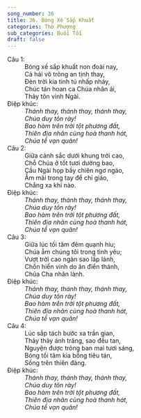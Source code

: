 ```yaml
---
song_number: 36
title: 36. Bóng Xế Sắp Khuất
categories: Thờ Phượng
sub_categories: Buổi Tối
draft: false
---
```

<dl><dt>Câu 1:</dt><dd data-verse="1">Bóng xế sắp khuất non đoài nay, <br/>Cả hải võ trông an tịnh thay, <br/>Đèn trời kia tinh tú nhấp nháy, <br/>Chúc tán hoan ca Chúa nhân ái, <br/>Thảy tôn vinh Ngài. </dd><dt>Điệp khúc:</dt><dd data-chorus="1"><em>Thánh thay, thánh thay, thánh thay, <br/>Chúa duy tôn rày! <br/>Bao hàm trên trời tột phương đất, <br/>Thiên địa nhân cùng hoà thanh hát, <br/>Chúa tể vạn quân! </em></dd><dt>Câu 2:</dt><dd data-verse="2">Giữa cảnh sắc dưới khung trời cao, <br/>Chỗ Chúa ở tốt tươi dường bao, <br/>Cầu Ngài họp bầy chiên ngơ ngáo, <br/>Ẵm mãi trong tay để chỉ giáo, <br/>Chẳng xa khi nào. </dd><dt>Điệp khúc:</dt><dd data-chorus="1"><em>Thánh thay, thánh thay, thánh thay, <br/>Chúa duy tôn rày! <br/>Bao hàm trên trời tột phương đất, <br/>Thiên địa nhân cùng hoà thanh hát, <br/>Chúa tể vạn quân! </em></dd><dt>Câu 3:</dt><dd data-verse="3">Giữa lúc tối tăm đêm quạnh hiu; <br/>Chúa ẵm chúng tôi trong tình yêu; <br/>Vượt trời cao ngàn sao lấp lánh, <br/>Chốn hiển vinh do ân điển thánh, <br/>Chúa Cha nhân lành. </dd><dt>Điệp khúc:</dt><dd data-chorus="1"><em>Thánh thay, thánh thay, thánh thay, <br/>Chúa duy tôn rày! <br/>Bao hàm trên trời tột phương đất, <br/>Thiên địa nhân cùng hoà thanh hát, <br/>Chúa tể vạn quân! </em></dd><dt>Câu 4:</dt><dd data-verse="4"> Lúc sắp tách bước xa trần gian, <br/>Thảy thảy ánh trăng, sao đều tan, <br/>Nguyện được trông ban mai tươi sáng, <br/>Bóng tối tăm kia bỗng tiêu tán, <br/>Sống trên thiên đàng. </dd><dt>Điệp khúc:</dt><dd data-chorus="1"><em>Thánh thay, thánh thay, thánh thay, <br/>Chúa duy tôn rày! <br/>Bao hàm trên trời tột phương đất, <br/>Thiên địa nhân cùng hoà thanh hát, <br/>Chúa tể vạn quân! </em></dd></dl>